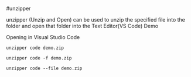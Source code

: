 #unzipper

unzipper (Unzip and Open) can be used to unzip the specified file into the folder and open that folder into the Text Editor(VS Code)
Demo

Opening in Visual Studio Code

`unzipper code demo.zip`

`unzipper code -f demo.zip`

`unzipper code --file demo.zip`
